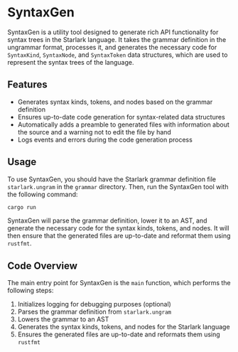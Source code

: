# SyntaxGen

SyntaxGen is a utility tool designed to generate rich API functionality for syntax trees in the Starlark language. It takes the grammar definition in the ungrammar format, processes it, and generates the necessary code for `SyntaxKind`, `SyntaxNode`, and `SyntaxToken` data structures, which are used to represent the syntax trees of the language.

## Features

- Generates syntax kinds, tokens, and nodes based on the grammar definition
- Ensures up-to-date code generation for syntax-related data structures
- Automatically adds a preamble to generated files with information about the source and a warning not to edit the file by hand
- Logs events and errors during the code generation process

## Usage

To use SyntaxGen, you should have the Starlark grammar definition file `starlark.ungram` in the `grammar` directory. Then, run the SyntaxGen tool with the following command:

```bash
cargo run
```

SyntaxGen will parse the grammar definition, lower it to an AST, and generate the necessary code for the syntax kinds, tokens, and nodes. It will then ensure that the generated files are up-to-date and reformat them using `rustfmt`.

## Code Overview

The main entry point for SyntaxGen is the `main` function, which performs the following steps:

1. Initializes logging for debugging purposes (optional)
2. Parses the grammar definition from `starlark.ungram`
3. Lowers the grammar to an AST
4. Generates the syntax kinds, tokens, and nodes for the Starlark language
5. Ensures the generated files are up-to-date and reformats them using `rustfmt`